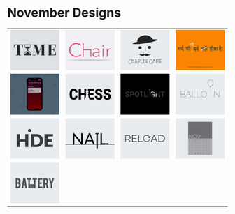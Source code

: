 # November Designs
<table border="0">
  <tr>
    <td><img src="png/16.11.2020.png"></td>
    <td><img src="png/17.11.2020.png"></td>
    <td><img src="png/18.11.2020.png"></td>
    <td><img src="png/19.11.2020.png"></td>
  </tr>
  <tr>
    <td><img src="png/19.11.2020 - 2.png"></td>
    <td><img src="png/20.11.2020.png"></td>
    <td><img src="png/21.11.2020.png"></td>
    <td><img src="png/22.11.2020.png"></td>
  </tr>
  <tr>
    <td><img src="png/23.11.2020.png"></td>
    <td><img src="png/24.11.2020.png"></td>
    <td><img src="png/25.11.2020.png"></td>
    <td><img src="png/26.11.2020.png"></td>
  </tr>
  <tr>
    <td><img src="png/28.11.2020.png"></td>
    <td></td>
    <td></td>
    <td></td>
  </tr>
</table>
